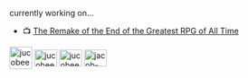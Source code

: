 currently working on...
-  📺 [The Remake of the End of the Greatest RPG of All Time](https://store.steampowered.com/app/2809660/The_Remake_of_the_End_of_the_Greatest_RPG_of_All_Time/?beta=1)




<p align="left">
<a href="https://jucobee.itch.io" target="blank"><img align="center" src="https://static.itch.io/images/app-icon.svg" alt="jucobeee" height="40" width="40" /></a>
<a href="https://twitter.com/jucobeee" target="blank"><img align="center" src="https://raw.githubusercontent.com/rahuldkjain/github-profile-readme-generator/master/src/images/icons/Social/twitter.svg" alt="jucobeee" height="30" width="40" /></a>
<a href="https://www.youtube.com/c/jucobee" target="blank"><img align="center" src="https://raw.githubusercontent.com/rahuldkjain/github-profile-readme-generator/master/src/images/icons/Social/youtube.svg" alt="jucobee" height="30" width="40" /></a>
<a href="https://linkedin.com/in/jacob-dominick" target="blank"><img align="center" src="https://raw.githubusercontent.com/rahuldkjain/github-profile-readme-generator/master/src/images/icons/Social/linked-in-alt.svg" alt="jacob-dominick" height="30" width="40" /></a>
</p>
